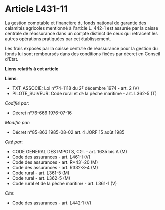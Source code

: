 # Article L431-11

La gestion comptable et financière du fonds national de garantie des calamités agricoles mentionné à l'article L. 442-1 est
assurée par la caisse centrale de réassurance dans un compte distinct de ceux qui retracent les autres opérations pratiquées
par cet établissement.

Les frais exposés par la caisse centrale de réassurance pour la gestion du fonds lui sont remboursés dans des conditions
fixées par décret en Conseil d'Etat.

**Liens relatifs à cet article**

**Liens**:

  - TXT_ASSOCIE: Loi n°74-1118 du 27 décembre 1974 - art. 2 (V)
  - PILOTE_SUIVEUR: Code rural et de la pêche maritime - art. L362-5 (T)

_Codifié par_:

  - Décret n°76-666 1976-07-16

_Modifié par_:

  - Décret n°85-863 1985-08-02 art. 4 JORF 15 août 1985

_Cité par_:

  - CODE GENERAL DES IMPOTS, CGI. - art. 1635 bis A (M)
  - Code des assurances - art. L461-1 (V)
  - Code des assurances - art. R*431-20 (M)
  - Code des assurances - art. R332-3-4 (M)
  - Code rural - art. L361-5 (M)
  - Code rural - art. L362-5 (M)
  - Code rural et de la pêche maritime - art. L361-1 (V)

_Cite_:

  - Code des assurances - art. L442-1 (V)
